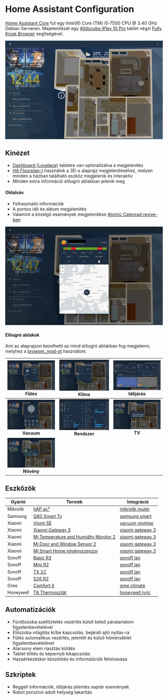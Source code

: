 # Home Assistant Configuration

[Home Assistant Core](https://www.home-assistant.io/installation/#compare-installation-methods) fut egy Intel(R) Core (TM) i5-7500 CPU @ 3.40 GHz Debian Serveren. Mejelenítését egy [Alldocube iPlay 10 Pro](https://www.alldocube.com/en/products/iplay10pro/) tablet végzi [Fully Kiosk Browser](https://www.fully-kiosk.com/#get-kiosk-apps) segítségével.

![lovelance](https://github.com/MackoMici/hass-core-config/blob/05a3491ac6e59330f02a7574c0858129abf68554/readme-img/lovelance.png)

## Kinézet

* [Dashboard (Lovelace)](https://www.home-assistant.io/lovelace/) tabletre van optimalízálva a megjelenítés
* [HA Floorplan-t](https://github.com/ExperienceLovelace/ha-floorplan) használok a 3D-s alaprajz megjelenítéséhez, melyen minden a házban található eszköz megjelenik és interaktív
* Minden extra információ előugró ablakban jelenik meg

#### Oldalsáv

* Felhasznalói információk
* A pontos idő és dátum megjelenítés
* Valamint a közelgő események megjelenítése [Atomic Calenrad revive-ben](https://github.com/totaldebug/atomic-calendar-revive)

![user](https://github.com/MackoMici/hass-core-config/blob/05a3491ac6e59330f02a7574c0858129abf68554/readme-img/user.png)

#### Előugró ablakok

Ami az alaprajzon kezelhető az mind előugró ablakban fog megjelenni, melyhez a [browser_mod-ot](https://github.com/thomasloven/hass-browser_mod) használom.


| [![futes](https://github.com/MackoMici/hass-core-config/blob/05a3491ac6e59330f02a7574c0858129abf68554/readme-img/futes.png)](https://github.com/MackoMici/hass-core-config/blob/05a3491ac6e59330f02a7574c0858129abf68554/readme-img/futes.png)<br>Fűtés | [![klima](https://github.com/MackoMici/hass-core-config/blob/05a3491ac6e59330f02a7574c0858129abf68554/readme-img/klima.png)](https://github.com/MackoMici/hass-core-config/blob/05a3491ac6e59330f02a7574c0858129abf68554/readme-img/klima.png)<br>Klíma | [![idojaras](https://github.com/MackoMici/hass-core-config/blob/05a3491ac6e59330f02a7574c0858129abf68554/readme-img/idojaras.png)](https://github.com/MackoMici/hass-core-config/blob/05a3491ac6e59330f02a7574c0858129abf68554/readme-img/idojaras.png)<br>Időjárás |
|:---:|:---:|:---:|
| [![vacuum](https://github.com/MackoMici/hass-core-config/blob/05a3491ac6e59330f02a7574c0858129abf68554/readme-img/vacuum.png)](https://github.com/MackoMici/hass-core-config/blob/05a3491ac6e59330f02a7574c0858129abf68554/readme-img/vacuum.png)<br>**Vacuum** | [![rendszer](https://github.com/MackoMici/hass-core-config/blob/05a3491ac6e59330f02a7574c0858129abf68554/readme-img/rendszer.png)](https://github.com/MackoMici/hass-core-config/blob/05a3491ac6e59330f02a7574c0858129abf68554/readme-img/rendszer.png)<br>**Rendszer** | [![tv](https://github.com/MackoMici/hass-core-config/blob/05a3491ac6e59330f02a7574c0858129abf68554/readme-img/tv.png)](https://github.com/MackoMici/hass-core-config/blob/05a3491ac6e59330f02a7574c0858129abf68554/readme-img/tv.png)<br>**TV** |
| [![flora](https://github.com/MackoMici/hass-core-config/blob/05a3491ac6e59330f02a7574c0858129abf68554/readme-img/flora.png)](https://github.com/MackoMici/hass-core-config/blob/05a3491ac6e59330f02a7574c0858129abf68554/readme-img/flora.png)<br>**Növény** |

## Eszközök

| Gyártó | Termék | Integráció |
|---|---|---|
| Mikrotik | [hAP ac²](https://mikrotik.com/product/hap_ac2) | [mikrotik router](https://github.com/tomaae/homeassistant-mikrotik_router) |
| Samsung | [Q80 Smart Tv](https://www.samsung.com/hu/tvs/qled-tv/q80t-65-inch-qled-4k-smart-tv-qe65q80tatxxh/) | [samsung smart](https://github.com/ollo69/ha-samsungtv-smart) |
| Xiaomi | [Viomi SE](https://www.viomi.com/robot-vacuums/viomi-se) | [vacuum viomise](https://github.com/marotoweb/home-assistant-vacuum-viomise) |
| Xiaomi | [Xiaomi Gateway 3](https://xiaomishop.hu/mi-smart-home-hub-cn-valtozat-zigbee-30-gateway-okosotthon-kozponti-egyseg) | [xiaomi gateway 3](https://github.com/AlexxIT/XiaomiGateway3) |
| Xiaomi | [Mi Temperature and Humidity Monitor 2](https://xiaomishop.hu/okos-otthon/mi-temperature-and-humidity-monitor-2-bluetooth-homerseklet-es-paratartalom-mero) | [xiaomi gateway 3](https://github.com/AlexxIT/XiaomiGateway3) |
| Xiaomi | [Mi Door and Window Sensor 2](https://xiaomishop.hu/okos-otthon/szenzorok-es-kapcsolok/mi-door-and-window-sensor-2-ajto-es-ablaknyitas-erzekelo-fenyerzekelovel) | [xiaomi gateway 3](https://github.com/AlexxIT/XiaomiGateway3) |
| Xiaomi | [Mi Smart Home növényszenzor](https://xiaomishop.hu/mi_smart_home_novenyszenzor) | [xiaomi gateway 3](https://github.com/AlexxIT/XiaomiGateway3) |
| Sonoff | [Basic R3](https://itead.cc/product/sonoff-basicr3-wifi-diy-smart-switch/) | [sonoff lan](https://github.com/AlexxIT/SonoffLAN) |
| Sonoff | [Mini R2](https://itead.cc/product/sonoff-mini/) | [sonoff lan](https://github.com/AlexxIT/SonoffLAN) |
| Sonoff | [TX 1C](https://itead.cc/product/sonoff-tx-series-wifi-smart-wall-switches/) | [sonoff lan](https://github.com/AlexxIT/SonoffLAN) |
| Sonoff | [S26 R2](https://itead.cc/product/sonoff-s26-wifi-smart-plug/) | [sonoff lan](https://github.com/AlexxIT/SonoffLAN) |
| Gree | [Comfort X](https://gree-magyarorszag.hu/klima/gree-comfort-x-inverter-27-kw-klima-szett/) | [gree climate](https://www.home-assistant.io/integrations/gree) |
| Honeywell | [T6 Thermosztát](https://getconnected.honeywellhome.com/hu/t6.html) | [honeywell lyric](https://www.home-assistant.io/integrations/lyric) |

## Automatizációk

* Fürdőszoba szellőztetés vezérlés külső belső páratartalom figyelenbevételével
* Előszoba világítás ki/be kapcsolás, bejárati ajtó nyitás-ra
* Fűtés automatikus vezérlés, jelenlét és külső hőmérséklet figyelembevételével
* Alacsony elem riasztás küldés
* Tablet töltés és képernyő kikapcsolás
* Hazaérkezéskor köszöntés és informáűciók felolvasása

## Szkriptek

* Reggeli információk, időjárás jelentés naptár események
* Robot porszívó adott helység takarítás
